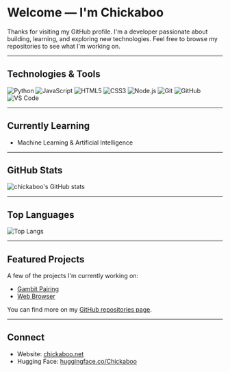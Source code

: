 # Welcome — I'm Chickaboo

Thanks for visiting my GitHub profile. I'm a developer passionate about building, learning, and exploring new technologies. Feel free to browse my repositories to see what I'm working on.

---

## Technologies & Tools

![Python](https://img.shields.io/badge/-Python-3776AB?style=for-the-badge&logo=python&logoColor=white)
![JavaScript](https://img.shields.io/badge/-JavaScript-F7DF1E?style=for-the-badge&logo=javascript&logoColor=black)
![HTML5](https://img.shields.io/badge/-HTML5-E34F26?style=for-the-badge&logo=html5&logoColor=white)
![CSS3](https://img.shields.io/badge/-CSS3-1572B6?style=for-the-badge&logo=css3&logoColor=white)
![Node.js](https://img.shields.io/badge/-Node.js-339933?style=for-the-badge&logo=node.js&logoColor=white)
![Git](https://img.shields.io/badge/-Git-F05032?style=for-the-badge&logo=git&logoColor=white)
![GitHub](https://img.shields.io/badge/-GitHub-181717?style=for-the-badge&logo=github&logoColor=white)
![VS Code](https://img.shields.io/badge/-VS%20Code-007ACC?style=for-the-badge&logo=visual-studio-code&logoColor=white)

---

## Currently Learning

- Machine Learning & Artificial Intelligence

---

## GitHub Stats

![chickaboo's GitHub stats](https://github-readme-stats.vercel.app/api?username=chickaboo&show_icons=true&theme=dracula)

---

## Top Languages

![Top Langs](https://github-readme-stats.vercel.app/api/top-langs/?username=chickaboo&layout=compact&theme=dracula)

---

## Featured Projects

A few of the projects I'm currently working on:

- [Gambit Pairing](https://github.com/Chickaboo/Gambit-Pairing)
- [Web Browser](https://github.com/chickaboo/web-browser)

You can find more on my [GitHub repositories page](https://github.com/chickaboo?tab=repositories).

---

## Connect

- Website: [chickaboo.net](https://chickaboo.net/)
- Hugging Face: [huggingface.co/Chickaboo](https://huggingface.co/Chickaboo)
